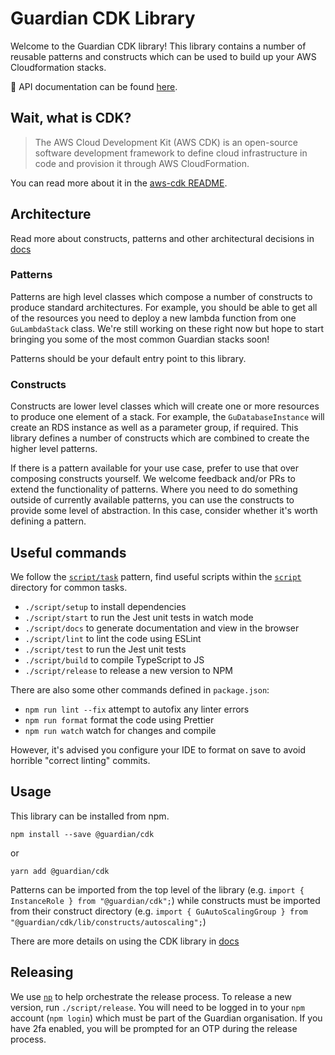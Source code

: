 # Guardian CDK Library

Welcome to the Guardian CDK library! This library contains a number of reusable patterns and constructs which can be used to build up your AWS Cloudformation stacks.

📖 API documentation can be found [here](https://guardian.github.io/cdk/).

## Wait, what is CDK?

> The AWS Cloud Development Kit (AWS CDK) is an open-source software development framework to define cloud infrastructure in code and provision it through AWS CloudFormation.

You can read more about it in the [aws-cdk README](https://github.com/aws/aws-cdk).

## Architecture

Read more about constructs, patterns and other architectural decisions in [docs](docs)

### Patterns

Patterns are high level classes which compose a number of constructs to produce standard architectures. For example, you should be able to get all of the resources you need to deploy a new lambda function from one `GuLambdaStack` class. We're still working on these right now but hope to start bringing you
some of the most common Guardian stacks soon!

Patterns should be your default entry point to this library.

### Constructs

Constructs are lower level classes which will create one or more resources to produce one element of a stack. For example, the `GuDatabaseInstance` will create an RDS instance as well as a parameter group, if required. This library defines a number of constructs which are combined to create the higher level patterns.

If there is a pattern available for your use case, prefer to use that over composing constructs yourself. We welcome feedback and/or PRs to extend the functionality of patterns. Where you need to do something outside of currently available patterns, you can use the constructs to provide some level of abstraction. In this case, consider whether it's worth defining a pattern.

## Useful commands

We follow the [`script/task`](https://github.com/github/scripts-to-rule-them-all) pattern,
find useful scripts within the [`script`](./script) directory for common tasks.

- `./script/setup` to install dependencies
- `./script/start` to run the Jest unit tests in watch mode
- `./script/docs` to generate documentation and view in the browser
- `./script/lint` to lint the code using ESLint
- `./script/test` to run the Jest unit tests
- `./script/build` to compile TypeScript to JS
- `./script/release` to release a new version to NPM

There are also some other commands defined in `package.json`:

- `npm run lint --fix` attempt to autofix any linter errors
- `npm run format` format the code using Prettier
- `npm run watch` watch for changes and compile

However, it's advised you configure your IDE to format on save to avoid horrible "correct linting" commits.

## Usage

This library can be installed from npm.

```
npm install --save @guardian/cdk
```

or

```
yarn add @guardian/cdk
```

Patterns can be imported from the top level of the library (e.g. `import { InstanceRole } from "@guardian/cdk";`) while constructs must be imported from their construct directory (e.g. `import { GuAutoScalingGroup } from "@guardian/cdk/lib/constructs/autoscaling";`)

There are more details on using the CDK library in [docs](docs)

## Releasing

We use [`np`](https://www.npmjs.com/package/np) to help orchestrate the release process.
To release a new version, run `./script/release`. You will need to be logged in to your `npm` account (`npm login`) which must be part of the Guardian organisation. If you have 2fa enabled, you will be prompted for an OTP during the release process.
